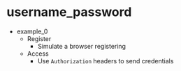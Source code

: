 # username_password
- example_0
    - Register
        - Simulate a browser registering
    - Access
        - Use `Authorization` headers to send credentials